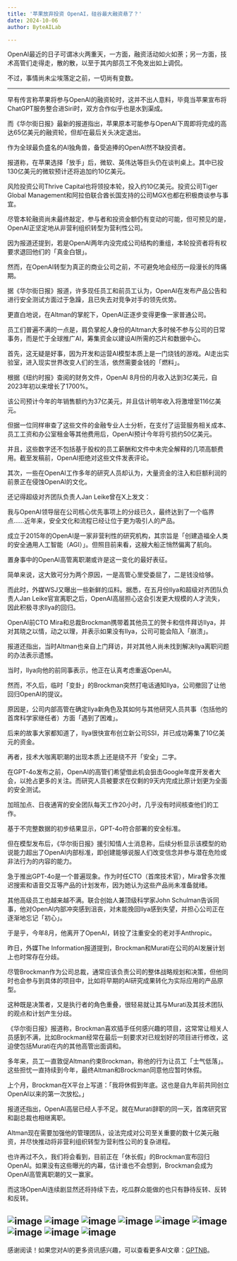 ```yaml
---
title: '苹果放弃投资 OpenAI，硅谷最大融资悬了？'
date: 2024-10-06
author: ByteAILab

---
```


OpenAI最近的日子可谓冰火两重天，一方面，融资活动如火如荼；另一方面，技术高管们走得走，散的散，以至于其内部员工不免发出如上调侃。

不过，事情尚未尘埃落定之前，一切尚有变数。

---


早有传言称苹果将参与OpenAI的融资轮时，这并不出人意料，毕竟当苹果宣布将ChatGPT服务整合进Siri时，双方合作似乎也是水到渠成。

而《华尔街日报》最新的报道指出，苹果原本可能参与OpenAI下周即将完成的高达65亿美元的融资轮，但却在最后关头决定退出。

作为全球最负盛名的AI独角兽，备受追捧的OpenAI然不缺投资者。

报道称，在苹果选择「放手」后，微软、英伟达等巨头仍在谈判桌上。其中已投130亿美元的微软预计还将追加约10亿美元。

风险投资公司Thrive Capital也将领投本轮，投入约10亿美元。投资公司Tiger Global Management和阿拉伯联合酋长国支持的公司MGX也都在积极商谈参与事宜。

尽管本轮融资尚未最终敲定，参与者和投资金额仍有变动的可能，但可预见的是，OpenAI正坚定地从非营利组织转型为营利性公司。

因为报道还提到，若是OpenAI两年内没完成公司结构的重组，本轮投资者将有权要求退回他们的「真金白银」。

然而，在OpenAI转型为真正的商业公司之前，不可避免地会经历一段漫长的阵痛期。

据《华尔街日报》报道，许多现任员工和前员工认为，OpenAI在发布产品公告和进行安全测试方面过于急躁，且已失去对竞争对手的领先优势。

更直白地说，在Altman的掌舵下，OpenAI正逐步变得更像一家普通公司。

员工们普遍不满的一点是，肩负掌舵人身份的Altman大多时候不参与公司的日常事务，而是忙于全球推广AI，筹集资金以建设AI所需的芯片和数据中心。

首先，这无疑是好事，因为开发和运营AI模型本质上是一门烧钱的游戏。AI走出实验室，进入现实世界改变人们的生活，依然需要金钱的「燃料」。

根据《纽约时报》查阅的财务文件，OpenAI 8月份的月收入达到3亿美元，自2023年初以来增长了1700%。

该公司预计今年的年销售额约为37亿美元，并且估计明年收入将激增至116亿美元。

但据一位同样审查了这些文件的金融专业人士分析，在支付了运营服务相关成本、员工工资和办公室租金等其他费用后，OpenAI预计今年将亏损约50亿美元。

并且，这些数字还不包括基于股权的员工薪酬和文件中未完全解释的几项高额费用。截至发稿前，OpenAI拒绝对这些文件发表评论。

其次，一些在OpenAI工作多年的研究人员却认为，大量资金的注入和巨额利润的前景正在侵蚀OpenAI的文化。

还记得超级对齐团队负责人Jan Leike曾在X上发文：

我与OpenAI领导层在公司核心优先事项上的分歧已久，最终达到了一个临界点……近年来，安全文化和流程已经让位于更为吸引人的产品。

成立于2015年的OpenAI是一家非营利性的研究机构，其宗旨是「创建造福全人类的安全通用人工智能（AGI）」。但照目前来看，这艘大船正悄然偏离了航向。

置身事中的OpenAI高管离职潮或许是这一变化的最好表征。

简单来说，这大致可分为两个原因，一是高管心里受委屈了，二是钱没给够。

而此时，外媒WSJ又曝出一些新鲜的瓜料。据悉，在五月份Ilya和超级对齐团队负责人Jan Leike官宣离职之后，OpenAI高层担心这会引发更大规模的人才流失，因此积极寻求Ilya的回归。

OpenAI前CTO Mira和总裁Brockman携带着其他员工的贺卡和信件拜访Ilya，并对其晓之以情，动之以理，并表示如果没有Ilya，公司可能会陷入「崩溃」。

报道还指出，当时Altman也亲自上门拜访，并对其他人尚未找到解决Ilya离职问题的办法表示遗憾。

当时，Ilya向他的前同事表示，他正在认真考虑重返OpenAI。

然而，不久后，临时「变卦」的Brockman突然打电话通知Ilya，公司撤回了让他回归OpenAI的提议。

原因是，公司内部高管在确定Ilya新角色及其如何与其他研究人员共事（包括他的首席科学家继任者）方面「遇到了困难」。

后来的故事大家都知道了，Ilya很快宣布创立新公司SSI，并已成功筹集了10亿美元的资金。

再者，技术大咖离职潮的出现本质上还是绕不开「安全」二字。

在GPT-4o发布之前，OpenAI的高管们希望借此机会狙击Google年度开发者大会，以抢占更多的关注。而研究人员被要求在仅剩的9天内完成比原计划更为全面的安全测试。

加班加点、日夜通宵的安全团队每天工作20小时，几乎没有时间核查他们的工作。

基于不完整数据的初步结果显示，GPT-4o符合部署的安全标准。

但在模型发布后，《华尔街日报》援引知情人士消息称，后续分析显示该模型的劝说能力超出了OpenAI内部标准，即创建能够说服人们改变信念并参与潜在危险或非法行为的内容的能力。

急于推出GPT-4o是一个普遍现象。作为时任CTO（首席技术官），Mira曾多次推迟搜索和语音交互等产品的计划发布，因为她认为这些产品尚未准备就绪。

其他高级员工也越来越不满。联合创始人兼顶级科学家John Schulman告诉同事，他对OpenAI内部冲突感到沮丧，对未能挽回Ilya感到失望，并担心公司正在逐渐地忘记「初心」。

于是乎，今年8月，他离开了OpenAI，转投了注重安全的老对手Anthropic。

昨日，外媒The Information报道提到，Brockman和Murati在公司的AI发展计划上也时常存在分歧。

尽管Brockman作为公司总裁，通常应该负责公司的整体战略规划和决策，但他同时也会参与到具体的项目中，比如将早期的AI研究成果转化为实际应用的产品原型。

这种既是决策者，又是执行者的角色重叠，很轻易就让其与Murati及其技术团队的观点和计划产生分歧。

《华尔街日报》报道称，Brockman喜欢插手任何感兴趣的项目，这常常让相关人员感到不满，比如Brockman经常在最后一刻要求对已规划好的项目进行修改，这迫使包括Murati在内的其他高管出面调和。

多年来，员工一直敦促Altman约束Brockman，称他的行为让员工「士气低落」。这些担忧一直持续到今年，最终Altman和Brockman同意他应暂时休假。

上个月，Brockman在X平台上写道：「我将休假到年底。这也是自九年前共同创立OpenAI以来的第一次放松。」

报道还指出，OpenAI高层已经人手不足。就在Murati辞职的同一天，首席研究官和副总裁也相继离职。

Altman现在需要加强他的管理团队，设法完成对公司至关重要的数十亿美元融资，并尽快推动将非营利组织转型为营利性公司的复杂进程。

也许再过不久，我们将会看到，目前正在「休长假」的Brockman宣布回归OpenAI。如果没有这些曝光的内幕，估计谁也不会想到，Brockman会成为 OpenAI高管离职潮的又一赢家。

而这场OpenAI连续剧显然还将持续下去，吃瓜群众能做的也只有静待反转、反转和反转。

![image](http://www.jesonc.com/upload/8FD7B96F5E34993C64020C0DB54F4C00/1727661339144/FlOtHDyLWKzD2NE_FBsvew1wXPG7.png)
![image](http://www.jesonc.com/FjgTVfUtSzW5Pep2jUDXTEFoxAGR)
![image](http://www.jesonc.com/FkdfzZ_ZNBp5ceiPnIKGjwY9Pyhc)
![image](http://www.jesonc.com/FpSXEvc1LhTA2yN0KOqtxjDlKSKS)
![image](http://www.jesonc.com/FrVFkZAPRjLMTS_Ge9Gze5msiv5G)
![image](http://www.jesonc.com/FktUkHBdga8AfORG4hxXQK3_Kdxe)
![image](http://www.jesonc.com/FoBMdcJpoLoY-0Ymnj_mZIxxy3j_)
![image](http://www.jesonc.com/FonUiY5xmbcMFyI2qqCLkU-6WNL4)
![image](http://www.jesonc.com/Fj7gleh7nT2q8q9SL_XviEGpB50W)
---
感谢阅读！如果您对AI的更多资讯感兴趣，可以查看更多AI文章：[GPTNB](https://gptnb.com)。